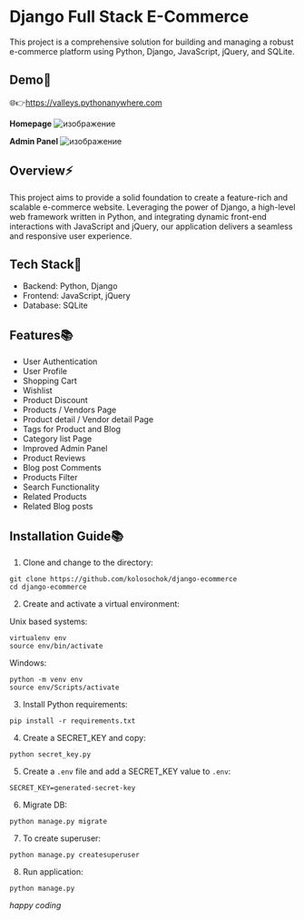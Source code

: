 # Django Full Stack E-Commerce 

This project is a comprehensive solution for building and managing a robust e-commerce platform using Python, Django, JavaScript, jQuery, and SQLite.

## Demo💫

🌐👉https://valleys.pythonanywhere.com

**Homepage**
![изображение](https://github.com/kolosochok/django-ecommerce/assets/148413963/a090bc2a-eaa8-47ca-97be-5560d857df6e)

**Admin Panel**
![изображение](https://github.com/kolosochok/django-ecommerce/assets/148413963/505d1126-a2ed-4dec-b6b0-eb68be823a3d)

## Overview⚡️

This project aims to provide a solid foundation to create a feature-rich and scalable e-commerce website. Leveraging the power of Django, a high-level web framework written in Python, and integrating dynamic front-end interactions with JavaScript and jQuery, our application delivers a seamless and responsive user experience.

## Tech Stack🚀

- Backend: Python, Django
- Frontend: JavaScript, jQuery
- Database: SQLite

## Features📚

- User Authentication
- User Profile
- Shopping Cart
- Wishlist
- Product Discount
- Products / Vendors Page
- Product detail / Vendor detail Page
- Tags for Product and Blog
- Category list Page
- Improved Admin Panel
- Product Reviews
- Blog post Comments
- Products Filter
- Search Functionality
- Related Products
- Related Blog posts

## Installation Guide📚

1. Clone and change to the directory:

```
git clone https://github.com/kolosochok/django-ecommerce
cd django-ecommerce
```

2. Create and activate a virtual environment:

Unix based systems:
```
virtualenv env
source env/bin/activate
```

Windows:
```
python -m venv env
source env/Scripts/activate
```

3. Install Python requirements:

```
pip install -r requirements.txt
```

4. Create a SECRET_KEY and copy:

```
python secret_key.py
```

5. Create a `.env` file and add a SECRET_KEY value to `.env`:

```
SECRET_KEY=generated-secret-key
```

6. Migrate DB:

```
python manage.py migrate
```

7. To create superuser:

```
python manage.py createsuperuser
```

8. Run application:

```
python manage.py
```

*happy coding*
